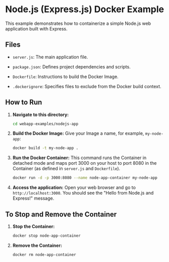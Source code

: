 # Node.js (Express.js) Docker Example

This example demonstrates how to containerize a simple Node.js web application built with Express.

## Files

*   `server.js`: The main application file.
*   `package.json`: Defines project dependencies and scripts.
*   `Dockerfile`: Instructions to build the Docker Image.

*   `.dockerignore`: Specifies files to exclude from the Docker build context.

## How to Run

1.  **Navigate to this directory:**
    ```bash
    cd webapp-examples/nodejs-app
    ```

2.  **Build the Docker Image:**
    Give your Image a name, for example, `my-node-app`:

    ```bash
    docker build -t my-node-app .
    ```

3.  **Run the Docker Container:**
    This command runs the Container in detached mode and maps port 3000 on your host to port 8080 in the Container (as defined in `server.js` and `Dockerfile`).

    ```bash
    docker run -d -p 3000:8080 --name node-app-container my-node-app
    ```

4.  **Access the application:**
    Open your web browser and go to `http://localhost:3000`. You should see the "Hello from Node.js and Express!" message.

## To Stop and Remove the Container

1.  **Stop the Container:**

    ```bash
    docker stop node-app-container
    ```

2.  **Remove the Container:**

    ```bash
    docker rm node-app-container
    ```
